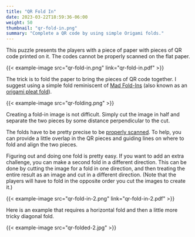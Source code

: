 ```yaml
---
title: "QR Fold In"
date: 2023-03-22T18:59:36-06:00
weight: 50
thumbnail: "qr-fold-in.png"
summary: "Complete a QR code by using simple Origami folds."
---
```


This puzzle presents the players with a piece of paper with pieces of QR
code printed on it. The codes cannot be properly scanned on the flat paper.

{{< example-image src="qr-fold-in.png" link="qr-fold-in.pdf" >}}

The trick is to fold the paper to bring the pieces of QR code together. I
suggest using a simple fold reminiscent of [Mad Fold-Ins] (also known as
an [origami pleat fold]).

{{< example-image src="qr-folding.png" >}}

Creating a fold-in image is not difficult. Simply cut the image in half and
separate the two pieces by some distance perpendicular to the cut.

The folds have to be pretty precise to be [properly scanned]. To help, you
can provide a little overlap in the QR pieces and guiding lines on where to
fold and align the two pieces.

Figuring out and doing one fold is pretty easy. If you want to add an extra
challenge, you can make a second fold in a different direction. This can be
done by cutting the image for a fold in one direction, and then treating
the entire result as an image and cut in a different direction. (Note that
the players will have to fold in the opposite order you cut the images to
create it.)

{{< example-image src="qr-fold-in-2.png" link="qr-fold-in-2.pdf" >}}

Here is an example that requires a horizontal fold and then a little more
tricky diagonal fold.

{{< example-image src="qr-folded-2.jpg" >}}

[Mad Fold-Ins]: https://en.wikipedia.org/wiki/Mad_Fold-in
[origami pleat fold]: https://www.origamiway.com/origami-pleat-fold.shtml
[properly scanned]: ../#changes-that-break-qr-codes
